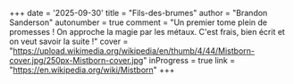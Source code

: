 +++
date = '2025-09-30'
title = "Fils-des-brumes"
author = "Brandon Sanderson"
autonumber = true
comment = "Un premier tome plein de promesses ! On approche la magie par les métaux. C'est frais, bien écrit et on veut savoir la suite !"
cover = "https://upload.wikimedia.org/wikipedia/en/thumb/4/44/Mistborn-cover.jpg/250px-Mistborn-cover.jpg"
inProgress = true
link = "https://en.wikipedia.org/wiki/Mistborn"
+++
